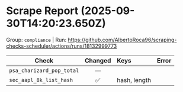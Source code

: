 # Scrape Report (2025-09-30T14:20:23.650Z)

Group: `compliance`  |  Run: https://github.com/AlbertoRoca96/scraping-checks-scheduler/actions/runs/18132999773

| Check | Changed | Keys | Error |
|---|:---:|:--|:--|
| `psa_charizard_pop_total` | — |  |  |
| `sec_aapl_8k_list_hash` | ✅ | hash, length |  |
